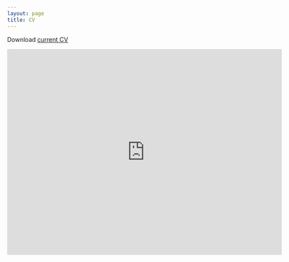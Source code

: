 ```yaml
---
layout: page
title: CV
---
```

Download [current CV](https://www.dropbox.com/s/09b479jpab6ozks/cv.pdf?dl=1)

<iframe width="640" height="480" seamless frameborder="0" scrolling="no" src="https://www.dropbox.com/s/09b479jpab6ozks/cv.pdf?raw=1"></iframe>


